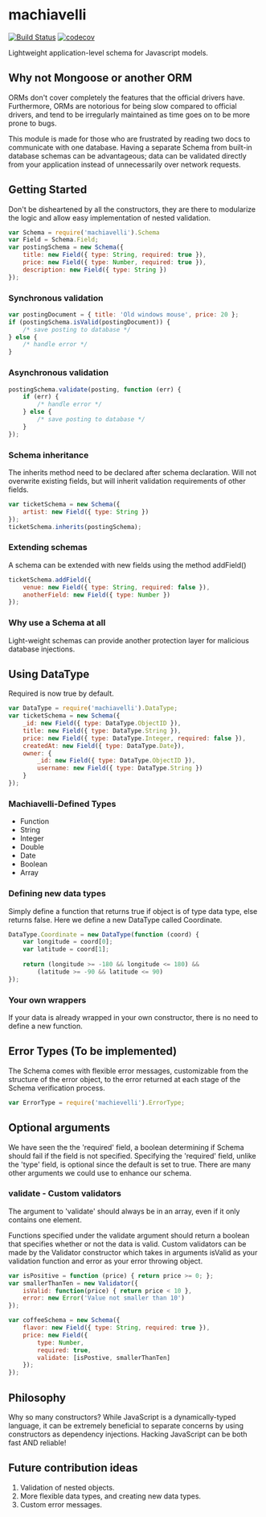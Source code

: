 # machiavelli
[![Build Status](https://travis-ci.org/baoskee/machiavelli.svg?branch=master)](https://travis-ci.org/baoskee/machiavelli)
[![codecov](https://codecov.io/gh/baoskee/machiavelli/branch/master/graph/badge.svg)](https://codecov.io/gh/baoskee/machiavelli)

Lightweight application-level schema for Javascript models.


## Why not Mongoose or another ORM
ORMs don't cover completely the features that the official drivers 
have. Furthermore, ORMs are notorious for being slow compared to 
official drivers, and tend to be irregularly maintained as time
goes on to be more prone to bugs.

This module is made for those who are frustrated by reading two docs 
to communicate with one database. Having a separate Schema from built-in
database schemas can be advantageous; data can be validated  directly 
from your application instead of unnecessarily over network requests.

## Getting Started
Don't be disheartened by all the constructors, they are there to 
modularize the logic and allow easy implementation of nested 
validation.

```javascript
var Schema = require('machiavelli').Schema
var Field = Schema.Field;
var postingSchema = new Schema({
    title: new Field({ type: String, required: true }),
    price: new Field({ type: Number, required: true }),
    description: new Field({ type: String })
});
```

### Synchronous validation
```javascript
var postingDocument = { title: 'Old windows mouse', price: 20 };
if (postingSchema.isValid(postingDocument)) {
    /* save posting to database */
} else {
    /* handle error */ 
}
```

### Asynchronous validation
```javascript
postingSchema.validate(posting, function (err) {
    if (err) {
        /* handle error */
    } else {
        /* save posting to database */
    }
});
```

### Schema inheritance
The inherits method need to be declared after schema declaration. 
Will not overwrite existing fields, but will inherit validation 
requirements of other fields.

```javascript
var ticketSchema = new Schema({ 
    artist: new Field({ type: String })
});
ticketSchema.inherits(postingSchema);
```

### Extending schemas
A schema can be extended with new fields using the method addField() 
```javascript
ticketSchema.addField({
    venue: new Field({ type: String, required: false }), 
    anotherField: new Field({ type: Number })
});
```

### Why use a Schema at all
Light-weight schemas can provide another protection layer for malicious
database injections.

## Using DataType
Required is now true by default. 

```javascript
var DataType = require('machiavelli').DataType;
var ticketSchema = new Schema({
    _id: new Field({ type: DataType.ObjectID }),
    title: new Field({ type: DataType.String }), 
    price: new Field({ type: DataType.Integer, required: false }), 
    createdAt: new Field({ type: DataType.Date}),
    owner: {
        _id: new Field({ type: DataType.ObjectID }),
        username: new Field({ type: DataType.String })
    }
});
```


### Machiavelli-Defined Types
* Function
* String
* Integer
* Double
* Date
* Boolean
* Array

### Defining new data types
Simply define a function that returns true if object is of type data 
type, else returns false. Here we define a new DataType called 
Coordinate.

```javascript
DataType.Coordinate = new DataType(function (coord) {
    var longitude = coord[0];
    var latitude = coord[1];
    
    return (longitude >= -180 && longitude <= 180) && 
        (latitude >= -90 && latitude <= 90)
});
```

### Your own wrappers
If your data is already wrapped in your own constructor, there
is no need to define a new function. 

## Error Types (To be implemented)
The Schema comes with flexible error messages, customizable from
the structure of the error object, to the error returned at
each stage of the Schema verification process.

```javascript 
var ErrorType = require('machievelli').ErrorType;
```

## Optional arguments
We have seen the the 'required' field, a boolean determining 
if Schema should fail if the field is not specified. Specifying the 
'required' field, unlike the 'type' field, is optional since the 
default is set to true. There are many other arguments we could use to
enhance our schema.

### validate - Custom validators
The argument to 'validate' should always be in an array, even if it
only contains one element. 

Functions specified under the validate argument should return a boolean
that specifies whether or not the data is valid. Custom validators can 
be made by the Validator constructor which takes in arguments isValid
as your validation function and error  as your error throwing object. 

```javascript
var isPositive = function (price) { return price >= 0; };
var smallerThanTen = new Validator({ 
    isValid: function(price) { return price < 10 },
    error: new Error('Value not smaller than 10')
});

var coffeeSchema = new Schema({
    flavor: new Field({ type: String, required: true }),
    price: new Field({ 
        type: Number,
        required: true,
        validate: [isPostive, smallerThanTen] 
    });
});
```

## Philosophy
Why so many constructors? While JavaScript is a dynamically-typed 
language, it can be extremely beneficial to separate concerns by
using constructors as dependency injections. Hacking JavaScript
can be both fast AND reliable!

## Future contribution ideas
1. Validation of nested objects.
2. More flexible data types, and creating new data types.
3. Custom error messages.
